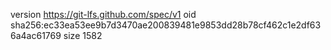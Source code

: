 version https://git-lfs.github.com/spec/v1
oid sha256:ec33ea53ee9b7d3470ae200839481e9853dd28b78cf462c1e2df636a4ac61769
size 1582
